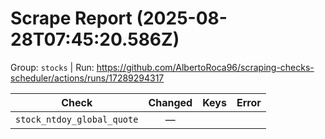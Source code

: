# Scrape Report (2025-08-28T07:45:20.586Z)

Group: `stocks`  |  Run: https://github.com/AlbertoRoca96/scraping-checks-scheduler/actions/runs/17289294317

| Check | Changed | Keys | Error |
|---|:---:|:--|:--|
| `stock_ntdoy_global_quote` | — |  |  |
